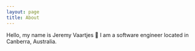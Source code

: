 ```yaml
---
layout: page
title: About
---
```


Hello, my name is Jeremy Vaartjes :wave: I am a software engineer located in Canberra, Australia.
